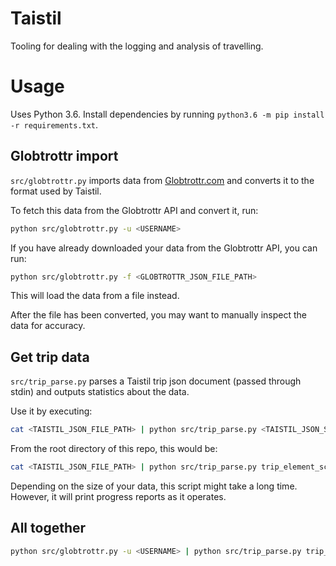# Taistil

Tooling for dealing with the logging and analysis of travelling.

# Usage

Uses Python 3.6. Install dependencies by running `python3.6 -m pip install -r requirements.txt`.

## Globtrottr import

`src/globtrottr.py` imports data from [Globtrottr.com](http://globtrottr.com) and converts it
to the format used by Taistil.

To fetch this data from the Globtrottr API and convert it, run:

```sh
python src/globtrottr.py -u <USERNAME>
```

If you have already downloaded your data from the Globtrottr API, you can run:

```sh
python src/globtrottr.py -f <GLOBTROTTR_JSON_FILE_PATH>
```

This will load the data from a file instead.

After the file has been converted, you may want to manually inspect the data for accuracy.

## Get trip data

`src/trip_parse.py` parses a Taistil trip json document (passed through stdin) and outputs
statistics about the data.

Use it by executing:

```sh
cat <TAISTIL_JSON_FILE_PATH> | python src/trip_parse.py <TAISTIL_JSON_SCHEMA_PATH>
```

From the root directory of this repo, this would be:

```sh
cat <TAISTIL_JSON_FILE_PATH> | python src/trip_parse.py trip_element_schema.json
```

Depending on the size of your data, this script might take a long time. However, it will
print progress reports as it operates.

## All together

```sh
python src/globtrottr.py -u <USERNAME> | python src/trip_parse.py trip_element_schema.json
```
